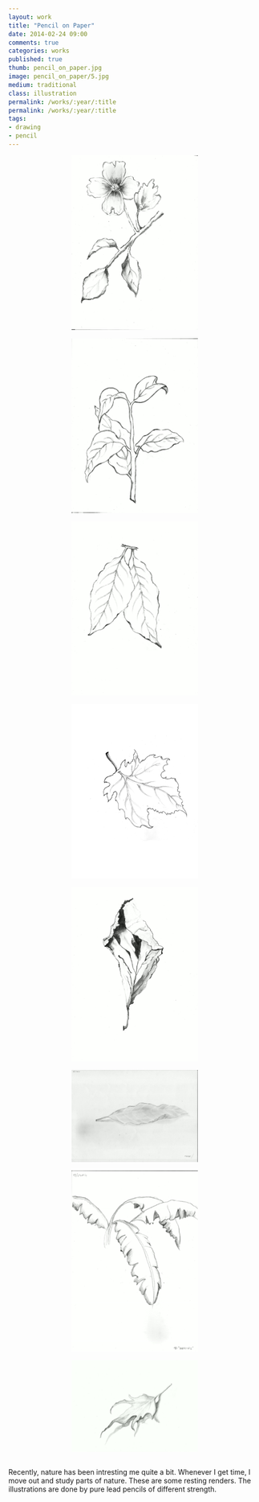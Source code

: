 ```yaml
---
layout: work
title: "Pencil on Paper"
date: 2014-02-24 09:00
comments: true
categories: works
published: true
thumb: pencil_on_paper.jpg
image: pencil_on_paper/5.jpg
medium: traditional
class: illustration
permalink: /works/:year/:title
permalink: /works/:year/:title
tags:
- drawing
- pencil
---
```


<img src="/images/works/pencil_on_paper/1.jpg" style="display: block;margin-left: auto;margin-right: auto;width: 50%;"/>
<br>

<img src="/images/works/pencil_on_paper/2.jpg" style="display: block;margin-left: auto;margin-right: auto;width: 50%;"/>
<br>

<img src="/images/works/pencil_on_paper/3.jpg" style="display: block;margin-left: auto;margin-right: auto;width: 50%;"/>
<br>

<img src="/images/works/pencil_on_paper/4.jpg" style="display: block;margin-left: auto;margin-right: auto;width: 50%;"/>
<br>

<img src="/images/works/pencil_on_paper/5.jpg" style="display: block;margin-left: auto;margin-right: auto;width: 50%;"/>
<br>

<img src="/images/works/pencil_on_paper/6.jpg" style="display: block;margin-left: auto;margin-right: auto;width: 50%;"/>
<br>

<img src="/images/works/pencil_on_paper/7.jpg" style="display: block;margin-left: auto;margin-right: auto;width: 50%;"/>
<br>

<img src="/images/works/pencil_on_paper/8.jpg" style="display: block;margin-left: auto;margin-right: auto;width: 50%;"/>
<br>

Recently, nature has been intresting me quite a bit. Whenever I get time, I move out and study parts of nature. These are some resting renders. The illustrations are done by pure lead pencils of different strength.